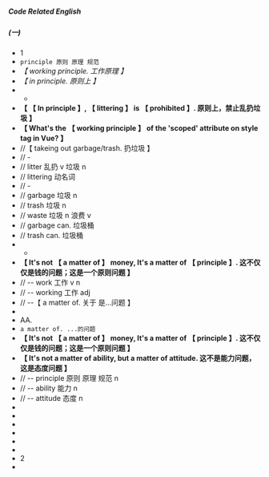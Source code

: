 ##### Code Related English

##### (一)

- 1
- `principle 原则 原理 规范`
- _【 working principle. 工作原理 】_
- _【 in principle. 原则上 】_
- -
- **【 【 In principle 】, 【 littering 】 is 【 prohibited 】. 原则上，禁止乱扔垃圾 】**
- **【 What's the 【 working principle 】 of the 'scoped' attribute on style tag in Vue? 】**
- //【 takeing out garbage/trash. 扔垃圾 】
- // -
- // litter 乱扔 v 垃圾 n
- // littering 动名词
- // -
- // garbage 垃圾 n
- // trash 垃圾 n
- // waste 垃圾 n 浪费 v
- // garbage can. 垃圾桶
- // trash can. 垃圾桶
- -
- **【 It's not 【 a matter of 】 money, It's a matter of 【 principle 】. 这不仅仅是钱的问题；这是一个原则问题 】**
- // -- work 工作 v n
- // -- working 工作 adj
- // --【 a matter of. 关于 是...问题 】
-
- AA.
- `a matter of. ...的问题`
- **【 It's not 【 a matter of 】 money, It's a matter of 【 principle 】. 这不仅仅是钱的问题；这是一个原则问题 】**
- **【 It's not a matter of ability, but a matter of attitude. 这不是能力问题，这是态度问题 】**
- // -- principle 原则 原理 规范 n
- // -- ability 能力 n
- // -- attitude 态度 n
-
-
-
-
-
-
- 2
- 
